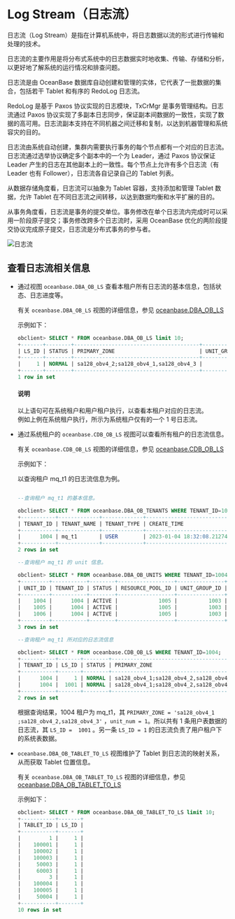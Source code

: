# Log Stream（日志流）

日志流（Log Stream）是指在计算机系统中，将日志数据以流的形式进行传输和处理的技术。

日志流的主要作用是将分布式系统中的日志数据实时地收集、传输、存储和分析，以更好地了解系统的运行情况和排查问题。

日志流是由 OceanBase 数据库自动创建和管理的实体，它代表了一批数据的集合，包括若干 Tablet 和有序的 RedoLog 日志流。

RedoLog 是基于 Paxos 协议实现的日志模块，TxCrMgr 是事务管理结构。日志流通过 Paxos 协议实现了多副本日志同步，保证副本间数据的一致性，实现了数据的高可用。日志流副本支持在不同机器之间迁移和复制，以达到机器管理和系统容灾的目的。

日志流由系统自动创建，集群内需要执行事务的每个节点都有一个对应的日志流。日志流通过选举协议确定多个副本中的一个为 Leader，通过 Paxos 协议保证 Leader 产生的日志在其他副本上的一致性。每个节点上允许有多个日志流（有 Leader 也有 Follower），日志流各自记录自己的 Tablet 列表。

从数据存储角度看，日志流可以抽象为 Tablet 容器，支持添加和管理 Tablet 数据，允许 Tablet 在不同日志流之间转移，以达到数据均衡和水平扩展的目的。

从事务角度看，日志流是事务的提交单位。事务修改在单个日志流内完成时可以采用一阶段原子提交；事务修改跨多个日志流时，采用 OceanBase 优化的两阶段提交协议完成原子提交，日志流是分布式事务的参与者。

![日志流](https://obbusiness-private.oss-cn-shanghai.aliyuncs.com/doc/img/observer-enterprise/V4.0.0/easy-of-use/manage/replica-management/replica-fine-granularity/log-stream.png)

## 查看日志流相关信息

* 通过视图 `oceanbase.DBA_OB_LS` 查看本租户所有日志流的基本信息，包括状态、日志进度等。

    有关 `oceanbase.DBA_OB_LS` 视图的详细信息，参见 [oceanbase.DBA_OB_LS](../../../7.reference/5.system-reference/4.system-view-of-mysql-mode/2.dictionary-view-of-mysql-mode/176.oceanbase-dba_ob_ls-of-mysql-mode.md)

    示例如下：

    ```sql
    obclient> SELECT * FROM oceanbase.DBA_OB_LS limit 10;
    +-------+--------+----------------------------------------+---------------+-------------+------------+----------+----------+--------------+
    | LS_ID | STATUS | PRIMARY_ZONE                           | UNIT_GROUP_ID | LS_GROUP_ID | CREATE_SCN | DROP_SCN | SYNC_SCN | READABLE_SCN |
    +-------+--------+----------------------------------------+---------------+-------------+------------+----------+----------+--------------+
    |     1 | NORMAL | sa128_obv4_2;sa128_obv4_1,sa128_obv4_3 |             0 |           0 |       NULL |     NULL |     NULL |         NULL |
    +-------+--------+----------------------------------------+---------------+-------------+------------+----------+----------+--------------+
    1 row in set 
    ```

    <main id="notice" type='explain'>
      <h4>说明</h4>
      <p>以上语句可在系统租户和用户租户执行，以查看本租户对应的日志流。<br>例如上例在系统租户执行，所示为系统租户仅有的一个 1 号日志流。</p>
    </main>

* 通过系统租户的 `oceanbase.CDB_OB_LS` 视图可以查看所有租户的日志流信息。

    有关 `oceanbase.CDB_OB_LS` 视图的详细信息，参见 [oceanbase.CDB_OB_LS](../../../7.reference/5.system-reference/4.system-view-of-mysql-mode/2.dictionary-view-of-mysql-mode/175.oceanbase-cdb_ob_ls-of-mysql-mode.md)

    示例如下：

    以查询租户 mq_t1 的日志流信息为例。

    ```sql

    --查询租户 mq_t1 的基本信息。

    obclient> SELECT * FROM oceanbase.DBA_OB_TENANTS WHERE TENANT_ID=1004;
    +-----------+-------------+-------------+----------------------------+----------------------------+----------------------------------------+------------------------------------------------------------------+-------------------+--------------------+--------+---------------+--------+
    | TENANT_ID | TENANT_NAME | TENANT_TYPE | CREATE_TIME                | MODIFY_TIME                | PRIMARY_ZONE                           | LOCALITY                                                         | PREVIOUS_LOCALITY | COMPATIBILITY_MODE | STATUS | IN_RECYCLEBIN | LOCKED |
    +-----------+-------------+-------------+----------------------------+----------------------------+----------------------------------------+------------------------------------------------------------------+-------------------+--------------------+--------+---------------+--------+
    |      1004 | mq_t1       | USER        | 2023-01-04 18:32:08.212745 | 2023-01-04 18:32:33.343667 | sa128_obv4_1;sa128_obv4_2,sa128_obv4_3 | FULL{1}@sa128_obv4_1, FULL{1}@sa128_obv4_2, FULL{1}@sa128_obv4_3 | NULL              | MYSQL              | NORMAL | NO            | NO     |
    +-----------+-------------+-------------+----------------------------+----------------------------+----------------------------------------+------------------------------------------------------------------+-------------------+--------------------+--------+---------------+--------+
    2 rows in set 

    --查询租户 mq_t1 的 unit 信息。

    obclient> SELECT * FROM oceanbase.DBA_OB_UNITS WHERE TENANT_ID=1004;
    +---------+-----------+--------+------------------+---------------+----------------------------+----------------------------+--------------+------------+----------+---------------------+-----------------------+----------------+----------------+---------+---------+-------------+---------------+----------+----------+-------------+
    | UNIT_ID | TENANT_ID | STATUS | RESOURCE_POOL_ID | UNIT_GROUP_ID | CREATE_TIME                | MODIFY_TIME                | ZONE         | SVR_IP     | SVR_PORT | MIGRATE_FROM_SVR_IP | MIGRATE_FROM_SVR_PORT | MANUAL_MIGRATE | UNIT_CONFIG_ID | MAX_CPU | MIN_CPU | MEMORY_SIZE | LOG_DISK_SIZE | MAX_IOPS | MIN_IOPS | IOPS_WEIGHT |
    +---------+-----------+--------+------------------+---------------+----------------------------+----------------------------+--------------+------------+----------+---------------------+-----------------------+----------------+----------------+---------+---------+-------------+---------------+----------+----------+-------------+
    |    1004 |      1004 | ACTIVE |             1005 |          1003 | 2023-01-04 11:48:36.582413 | 2023-01-04 18:32:08.215935 | sa128_obv4_1 | 6.3.27.47  |     2882 | NULL                |                  NULL | NULL           |           1006 |       3 |       3 | 12884901888 |   38654705664 |    30000 |    30000 |           3 |
    |    1005 |      1004 | ACTIVE |             1005 |          1003 | 2023-01-04 11:48:36.591414 | 2023-01-04 18:32:08.215935 | sa128_obv4_2 | 6.0.132.81 |     2882 | NULL                |                  NULL | NULL           |           1006 |       3 |       3 | 12884901888 |   38654705664 |    30000 |    30000 |           3 |
    |    1006 |      1004 | ACTIVE |             1005 |          1003 | 2023-01-04 14:13:36.980799 | 2023-01-04 18:32:08.217005 | sa128_obv4_3 | 6.0.187.19 |     2882 | NULL                |                  NULL | NULL           |           1006 |       3 |       3 | 12884901888 |   38654705664 |    30000 |    30000 |           3 |
    +---------+-----------+--------+------------------+---------------+----------------------------+----------------------------+--------------+------------+----------+---------------------+-----------------------+----------------+----------------+---------+---------+-------------+---------------+----------+----------+-------------+
    3 rows in set 

    --查询租户 mq_t1 所对应的日志流信息

    obclient> SELECT * FROM oceanbase.CDB_OB_LS WHERE TENANT_ID=1004;
    +-----------+-------+--------+----------------------------------------+---------------+-------------+---------------------+----------+---------------------+---------------------+
    | TENANT_ID | LS_ID | STATUS | PRIMARY_ZONE                           | UNIT_GROUP_ID | LS_GROUP_ID | CREATE_SCN          | DROP_SCN | SYNC_SCN            | READABLE_SCN        |
    +-----------+-------+--------+----------------------------------------+---------------+-------------+---------------------+----------+---------------------+---------------------+
    |      1004 |     1 | NORMAL | sa128_obv4_1;sa128_obv4_2,sa128_obv4_3 |             0 |           0 |                NULL |     NULL | 1672828583776007012 | 1672828583428825226 |
    |      1004 |  1001 | NORMAL | sa128_obv4_1;sa128_obv4_2,sa128_obv4_3 |          1003 |        1001 | 1672828353411747395 |     NULL | 1672828589869877321 | 1672828589668619710 |
    +-----------+-------+--------+----------------------------------------+---------------+-------------+---------------------+----------+---------------------+---------------------+
    2 rows in set 
    ```

    根据查询结果，1004 租户为 mq_t1，其 `PRIMARY_ZONE = 'sa128_obv4_1 ;sa128_obv4_2,sa128_obv4_3'` ，`unit_num = 1`。所以共有 1 条用户表数据的日志流，其 `LS_ID =  1001` 。另一条 `LS_ID = 1` 的日志流负责了用户租户下的系统表数据。

* `oceanbase.DBA_OB_TABLET_TO_LS` 视图维护了 Tablet 到日志流的映射关系，从而获取 Tablet 位置信息。

    有关 `oceanbase.DBA_OB_TABLET_TO_LS` 视图的详细信息，参见 [oceanbase.DBA_OB_TABLET_TO_LS](../../../7.reference/5.system-reference/4.system-view-of-mysql-mode/2.dictionary-view-of-mysql-mode/56.oceanbase-dba_ob_tablet_to_ls-of-mysql-mode.md)

    示例如下：

    ```sql
    obclient> SELECT * FROM oceanbase.DBA_OB_TABLET_TO_LS limit 10;
    +-----------+-------+
    | TABLET_ID | LS_ID |
    +-----------+-------+
    |         1 |     1 |
    |    100001 |     1 |
    |    100002 |     1 |
    |    100003 |     1 |
    |     50003 |     1 |
    |     60003 |     1 |
    |         3 |     1 |
    |    100004 |     1 |
    |    100005 |     1 |
    |     50004 |     1 |
    +-----------+-------+
    10 rows in set 
    ```
